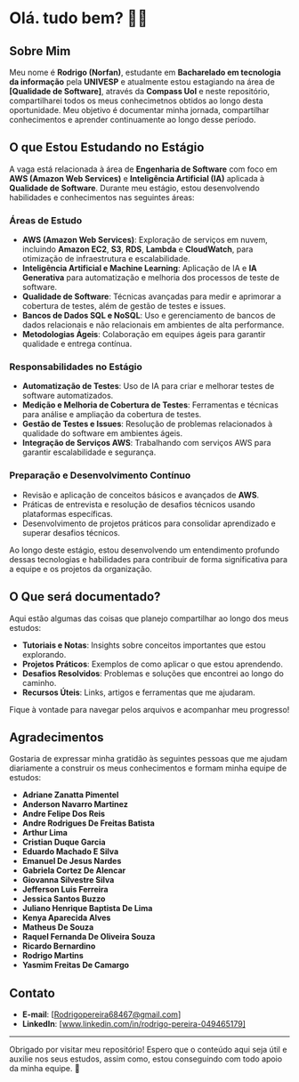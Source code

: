 # Olá. tudo bem? 👋🤓

## Sobre Mim

Meu nome é **Rodrigo (Norfan)**, estudante em **Bacharelado em tecnologia da informação** pela **UNIVESP** e atualmente estou estagiando na área de **[Qualidade de Software]**, através da **Compass Uol** e neste repositório, compartilharei todos os meus conhecimetnos obtidos ao longo desta oportunidade. Meu objetivo é documentar minha jornada, compartilhar conhecimentos e aprender continuamente ao longo desse período.

## O que Estou Estudando no Estágio

A vaga está relacionada à área de **Engenharia de Software** com foco em **AWS (Amazon Web Services)** e **Inteligência Artificial (IA)** aplicada à **Qualidade de Software**. Durante meu estágio, estou desenvolvendo habilidades e conhecimentos nas seguintes áreas:

### Áreas de Estudo
- **AWS (Amazon Web Services)**: Exploração de serviços em nuvem, incluindo **Amazon EC2**, **S3**, **RDS**, **Lambda** e **CloudWatch**, para otimização de infraestrutura e escalabilidade.
- **Inteligência Artificial e Machine Learning**: Aplicação de IA e **IA Generativa** para automatização e melhoria dos processos de teste de software.
- **Qualidade de Software**: Técnicas avançadas para medir e aprimorar a cobertura de testes, além de gestão de testes e issues.
- **Bancos de Dados SQL e NoSQL**: Uso e gerenciamento de bancos de dados relacionais e não relacionais em ambientes de alta performance.
- **Metodologias Ágeis**: Colaboração em equipes ágeis para garantir qualidade e entrega contínua.

### Responsabilidades no Estágio
- **Automatização de Testes**: Uso de IA para criar e melhorar testes de software automatizados.
- **Medição e Melhoria de Cobertura de Testes**: Ferramentas e técnicas para análise e ampliação da cobertura de testes.
- **Gestão de Testes e Issues**: Resolução de problemas relacionados à qualidade do software em ambientes ágeis.
- **Integração de Serviços AWS**: Trabalhando com serviços AWS para garantir escalabilidade e segurança.

### Preparação e Desenvolvimento Contínuo
- Revisão e aplicação de conceitos básicos e avançados de **AWS**.
- Práticas de entrevista e resolução de desafios técnicos usando plataformas específicas.
- Desenvolvimento de projetos práticos para consolidar aprendizado e superar desafios técnicos.

Ao longo deste estágio, estou desenvolvendo um entendimento profundo dessas tecnologias e habilidades para contribuir de forma significativa para a equipe e os projetos da organização.

## O Que será documentado?

Aqui estão algumas das coisas que planejo compartilhar ao longo dos meus estudos:

- **Tutoriais e Notas**: Insights sobre conceitos importantes que estou explorando.
- **Projetos Práticos**: Exemplos de como aplicar o que estou aprendendo.
- **Desafios Resolvidos**: Problemas e soluções que encontrei ao longo do caminho.
- **Recursos Úteis**: Links, artigos e ferramentas que me ajudaram.

Fique à vontade para navegar pelos arquivos e acompanhar meu progresso!

## Agradecimentos

Gostaria de expressar minha gratidão às seguintes pessoas que me ajudam diariamente a construir os meus conhecimentos e formam minha equipe de estudos:

- **Adriane Zanatta Pimentel**  
- **Anderson Navarro Martinez**  
- **Andre Felipe Dos Reis**  
- **Andre Rodrigues De Freitas Batista**  
- **Arthur Lima**  
- **Cristian Duque Garcia**  
- **Eduardo Machado E Silva**  
- **Emanuel De Jesus Nardes**  
- **Gabriela Cortez De Alencar**  
- **Giovanna Silvestre Silva**  
- **Jefferson Luis Ferreira**  
- **Jessica Santos Buzzo**  
- **Juliano Henrique Baptista De Lima**  
- **Kenya Aparecida Alves**  
- **Matheus De Souza**  
- **Raquel Fernanda De Oliveira Souza**  
- **Ricardo Bernardino**  
- **Rodrigo Martins**  
- **Yasmim Freitas De Camargo**

## Contato

- **E-mail**: [Rodrigopereira68467@gmail.com]
- **LinkedIn**: [www.linkedin.com/in/rodrigo-pereira-049465179]

---

Obrigado por visitar meu repositório! Espero que o conteúdo aqui seja útil e auxilie nos seus estudos, assim como, estou conseguindo com todo apoio da minha equipe. 🚀
